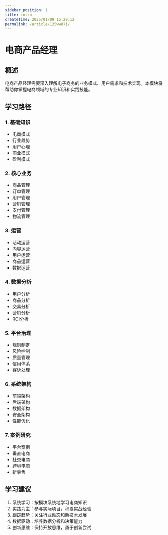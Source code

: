 ```yaml
---
sidebar_position: 1
title: intro
createTime: 2025/01/09 15:29:12
permalink: /article/135ww87j/
---
```


# 电商产品经理

## 概述

电商产品经理需要深入理解电子商务的业务模式、用户需求和技术实现。本模块将帮助你掌握电商领域的专业知识和实践技能。

## 学习路径

### 1. 基础知识
- 电商模式
- 行业趋势
- 用户心理
- 商业模式
- 盈利模式

### 2. 核心业务
- 商品管理
- 订单管理
- 用户管理
- 营销管理
- 支付管理
- 物流管理

### 3. 运营
- 活动运营
- 内容运营
- 用户运营
- 商品运营
- 数据运营

### 4. 数据分析
- 用户分析
- 商品分析
- 交易分析
- 营销分析
- ROI分析

### 5. 平台治理
- 规则制定
- 风险控制
- 质量管理
- 信用体系
- 客诉处理

### 6. 系统架构
- 前端架构
- 后端架构
- 数据架构
- 安全架构
- 性能优化

### 7. 案例研究
- 平台案例
- 垂直电商
- 社交电商
- 跨境电商
- 新零售

## 学习建议

1. 系统学习：按模块系统地学习电商知识
2. 实践为主：参与实际项目，积累实战经验
3. 跟踪趋势：关注行业动态和新技术发展
4. 数据驱动：培养数据分析和决策能力
5. 创新思维：保持开放思维，勇于创新尝试
